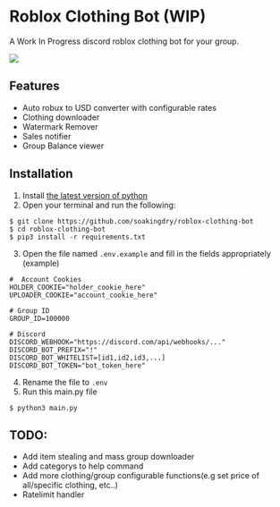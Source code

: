 # Roblox Clothing Bot (WIP)
A Work In Progress discord roblox clothing bot for your group. 

![](https://cdn.discordapp.com/attachments/1154068857879793674/1155502142161956905/image.png)
## Features
  - Auto robux to USD converter with configurable rates
  - Clothing downloader
  - Watermark Remover
  - Sales notifier
  - Group Balance viewer

## Installation
1) Install [the latest version of python](https://www.python.org/)
2) Open your terminal and run the following:
```console
$ git clone https://github.com/soakingdry/roblox-clothing-bot
$ cd roblox-clothing-bot
$ pip3 install -r requirements.txt
```
3) Open the file named `.env.example` and fill in the fields appropriately (example)
```env
#  Account Cookies
HOLDER_COOKIE="holder_cookie_here"
UPLOADER_COOKIE="account_cookie_here"

# Group ID
GROUP_ID=100000

# Discord 
DISCORD_WEBHOOK="https://discord.com/api/webhooks/..."
DISCORD_BOT_PREFIX="!"
DISCORD_BOT_WHITELIST=[id1,id2,id3,...]
DISCORD_BOT_TOKEN="bot_token_here"
```
4) Rename the file to `.env`
5) Run this main.py file
```console
$ python3 main.py
```

## TODO:
- Add item stealing and mass group downloader
- Add categorys to help command
- Add more clothing/group configurable functions(e.g set price of all/specific clothing, etc..)
- Ratelimit handler